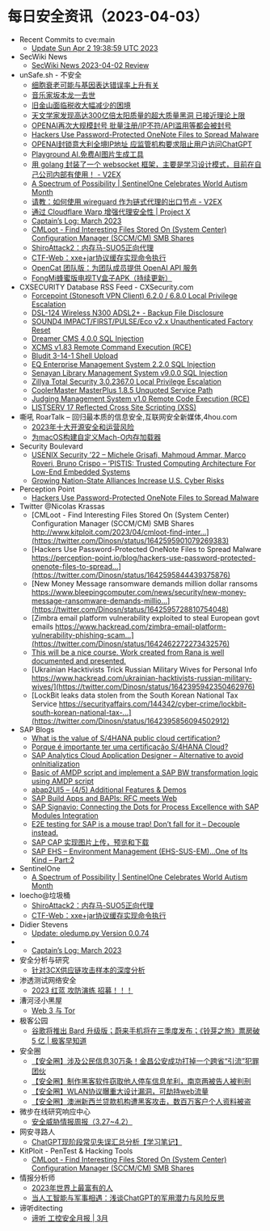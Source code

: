 # 每日安全资讯（2023-04-03）

- Recent Commits to cve:main
  - [Update Sun Apr  2 19:38:59 UTC 2023](https://github.com/trickest/cve/commit/abddf5404fc694ee781d263f97a271dd0458d28c)
- SecWiki News
  - [SecWiki News 2023-04-02 Review](http://www.sec-wiki.com/?2023-04-02)
- unSafe.sh - 不安全
  - [细胞衰老可能与基因表达错误率上升有关](https://buaq.net/go-156596.html)
  - [音乐家坂本龙一去世](https://buaq.net/go-156597.html)
  - [旧金山面临税收大幅减少的困境](https://buaq.net/go-156598.html)
  - [天文学家发现高达300亿倍太阳质量的超大质量黑洞 已接近理论上限](https://buaq.net/go-156589.html)
  - [OPENAI再次大规模封号 批量注册/IP不符/API滥用等都会被封号](https://buaq.net/go-156590.html)
  - [Hackers Use Password-Protected OneNote Files to Spread Malware](https://buaq.net/go-156587.html)
  - [OPENAI封锁意大利全境IP地址 应监管机构要求阻止用户访问ChatGPT](https://buaq.net/go-156591.html)
  - [Playground AI.免费AI图片生成工具](https://buaq.net/go-156581.html)
  - [用 golang 封装了一个 websocket 框架，主要是学习设计模式，目前在自己公司内部有使用！ - V2EX](https://buaq.net/go-156577.html)
  - [A Spectrum of Possibility | SentinelOne Celebrates World Autism Month](https://buaq.net/go-156579.html)
  - [请教：如何使用 wireguard 作为链式代理的出口节点 - V2EX](https://buaq.net/go-156576.html)
  - [通过 Cloudflare Warp 增强代理安全性 | Project X](https://buaq.net/go-156575.html)
  - [Captain’s Log: March 2023](https://buaq.net/go-156588.html)
  - [CMLoot - Find Interesting Files Stored On (System Center) Configuration Manager (SCCM/CM) SMB Shares](https://buaq.net/go-156580.html)
  - [ShiroAttack2：内存马-SUO5正向代理](https://buaq.net/go-156567.html)
  - [CTF-Web：xxe+jar协议缓存实现命令执行](https://buaq.net/go-156557.html)
  - [OpenCat 团队版：为团队成员提供 OpenAI API 服务](https://buaq.net/go-156558.html)
  - [FongMi蜂蜜版电视TV盒子APK（持续更新）](https://buaq.net/go-156560.html)
- CXSECURITY Database RSS Feed - CXSecurity.com
  - [Forcepoint (Stonesoft VPN Client) 6.2.0 / 6.8.0 Local Privilege Escalation](https://cxsecurity.com/issue/WLB-2023040012)
  - [DSL-124 Wireless N300 ADSL2+ - Backup File Disclosure](https://cxsecurity.com/issue/WLB-2023040011)
  - [SOUND4 IMPACT/FIRST/PULSE/Eco v2.x Unauthenticated Factory Reset](https://cxsecurity.com/issue/WLB-2023040010)
  - [Dreamer CMS 4.0.0 SQL Injection](https://cxsecurity.com/issue/WLB-2023040009)
  - [XCMS v1.83 Remote Command Execution (RCE)](https://cxsecurity.com/issue/WLB-2023040008)
  - [Bludit 3-14-1 Shell Upload](https://cxsecurity.com/issue/WLB-2023040007)
  - [EQ Enterprise Management System 2.2.0 SQL Injection](https://cxsecurity.com/issue/WLB-2023040006)
  - [Senayan Library Management System v9.0.0 SQL Injection](https://cxsecurity.com/issue/WLB-2023040005)
  - [Zillya Total Security 3.0.2367.0  Local Privilege Escalation](https://cxsecurity.com/issue/WLB-2023040004)
  - [CoolerMaster MasterPlus 1.8.5 Unquoted Service Path](https://cxsecurity.com/issue/WLB-2023040003)
  - [Judging Management System v1.0 Remote Code Execution (RCE)](https://cxsecurity.com/issue/WLB-2023040002)
  - [LISTSERV 17 Reflected Cross Site Scripting (XSS)](https://cxsecurity.com/issue/WLB-2023040001)
- 嘶吼 RoarTalk – 回归最本质的信息安全,互联网安全新媒体,4hou.com
  - [2023年十大开源安全和运营风险](https://www.4hou.com/posts/GKP0)
  - [为macOS构建自定义Mach-O内存加载器](https://www.4hou.com/posts/034v)
- Security Boulevard
  - [USENIX Security ’22 – Michele Grisafi, Mahmoud Ammar, Marco Roveri, Bruno Crispo – ‘PISTIS: Trusted Computing Architecture For Low-End Embedded Systems](https://securityboulevard.com/2023/04/usenix-security-22-michele-grisafi-mahmoud-ammar-marco-roveri-bruno-crispo-pistis-trusted-computing-architecture-for-low-end-embedded-systems/)
  - [Growing Nation-State Alliances Increase U.S. Cyber Risks](https://securityboulevard.com/2023/04/growing-nation-state-alliances-increase-u-s-cyber-risks/)
- Perception Point
  - [Hackers Use Password-Protected OneNote Files to Spread Malware](https://perception-point.io/blog/hackers-use-password-protected-onenote-files-to-spread-malware/)
- Twitter @Nicolas Krassas
  - [CMLoot - Find Interesting Files Stored On (System Center) Configuration Manager (SCCM/CM) SMB Shares http://www.kitploit.com/2023/04/cmloot-find-inter...](https://twitter.com/Dinosn/status/1642595901079269383)
  - [Hackers Use Password-Protected OneNote Files to Spread Malware https://perception-point.io/blog/hackers-use-password-protected-onenote-files-to-spread...](https://twitter.com/Dinosn/status/1642595844439375876)
  - [New Money Message ransomware demands million dollar ransoms https://www.bleepingcomputer.com/news/security/new-money-message-ransomware-demands-millio...](https://twitter.com/Dinosn/status/1642595728810754048)
  - [Zimbra email platform vulnerability exploited to steal European govt emails https://www.hackread.com/zimbra-email-platform-vulnerability-phishing-scam...](https://twitter.com/Dinosn/status/1642462272273432576)
  - [This will be a nice course. Work created from Rana is well documented and presented.](https://twitter.com/Dinosn/status/1642414919244029952)
  - [Ukrainian Hacktivists Trick Russian Military Wives for Personal Info https://www.hackread.com/ukrainian-hacktivists-russian-military-wives/](https://twitter.com/Dinosn/status/1642395942350462976)
  - [LockBit leaks data stolen from the South Korean National Tax Service https://securityaffairs.com/144342/cyber-crime/lockbit-south-korean-national-tax-...](https://twitter.com/Dinosn/status/1642395856094502912)
- SAP Blogs
  - [What is the value of S/4HANA public cloud certification?](https://blogs.sap.com/2023/04/02/what-is-the-value-of-s-4hana-public-cloud-certification/)
  - [Porque é importante ter uma certificação S/4HANA Cloud?](https://blogs.sap.com/2023/04/02/porque-e-importante-ter-uma-certificacao-s-4hana-cloud/)
  - [SAP Analytics Cloud Application Designer – Alternative to avoid onInitialization](https://blogs.sap.com/2023/04/02/sap-analytics-cloud-application-designer-alternative-to-avoid-oninitialization/)
  - [Basic of AMDP script and implement a SAP BW transformation logic using AMDP script](https://blogs.sap.com/2023/04/02/basic-of-amdp-script-and-implement-a-sap-bw-transformation-logic-using-amdp-script/)
  - [abap2UI5 – (4/5) Additional Features & Demos](https://blogs.sap.com/2023/04/02/abap2ui5-4-5-additional-features-demos/)
  - [SAP Build Apps and BAPIs: RFC meets Web](https://blogs.sap.com/2023/04/02/sap-build-apps-and-bapis-rfc-meets-web/)
  - [SAP Signavio: Connecting the Dots for Process Excellence with SAP Modules Integration](https://blogs.sap.com/2023/04/02/sap-signavio-connecting-the-dots-for-process-excellence-with-sap-modules-integration/)
  - [E2E testing for SAP is a mouse trap! Don’t fall for it – Decouple instead.](https://blogs.sap.com/2023/04/02/e2e-testing-for-sap-is-a-mouse-trap-dont-fall-for-it-decouple-instead./)
  - [SAP CAP 实现图片上传，预览和下载](https://blogs.sap.com/2023/04/02/sap-cap-%e5%ae%9e%e7%8e%b0%e5%9b%be%e7%89%87%e4%b8%8a%e4%bc%a0%ef%bc%8c%e9%a2%84%e8%a7%88%e5%92%8c%e4%b8%8b%e8%bd%bd/)
  - [SAP EHS – Environment Management (EHS-SUS-EM)…One of Its Kind – Part:2](https://blogs.sap.com/2023/04/02/sap-ehs-environment-management-ehs-sus-emone-of-its-kind-part2/)
- SentinelOne
  - [A Spectrum of Possibility | SentinelOne Celebrates World Autism Month](https://www.sentinelone.com/blog/a-spectrum-of-possibility-sentinelone-celebrates-world-autism-month/)
- loecho@垃圾桶
  - [ShiroAttack2：内存马-SUO5正向代理](https://1oecho.github.io/DdEJO_rCu/)
  - [CTF-Web：xxe+jar协议缓存实现命令执行](https://1oecho.github.io/mCQ5Tu20m/)
- Didier Stevens
  - [Update: oledump.py Version 0.0.74](https://blog.didierstevens.com/2023/04/02/update-oledump-py-version-0-0-74/)
- 
  - [Captain’s Log: March 2023](https://cornerpirate.com/2023/04/02/captains-log-march-2023/)
- 安全分析与研究
  - [针对3CX供应链攻击样本的深度分析](https://mp.weixin.qq.com/s?__biz=MzA4ODEyODA3MQ==&mid=2247487665&idx=1&sn=8f89cac5edbce6c76b3ec25b023f8dfa&chksm=902fbf99a758368f878c685139d2b378617adf781a24d93fcbd105971f0edd9549115bca8cc3&scene=58&subscene=0#rd)
- 渗透测试网络安全
  - [2023 红蓝 攻防演练 招募！！！](https://mp.weixin.qq.com/s?__biz=MzkwMTE4NDM5NA==&mid=2247486268&idx=1&sn=a19f3e8a57f54a94c2c6481e2983323f&chksm=c0b9e5d9f7ce6ccf7b9253695f70d7f80924f797d2e3b00edea474fe7f2216453911b5ca06e5&scene=58&subscene=0#rd)
- 漕河泾小黑屋
  - [Web 3 与 Tor](https://mp.weixin.qq.com/s?__biz=MzA4NzQwNzY3OQ==&mid=2247483901&idx=1&sn=c4f7bd452f36d985976d47dc007ae562&chksm=9038acada74f25bb7afe8740c49db67a8df49a2d33087e42b2c5c35247d1386a206424aeefa1&scene=58&subscene=0#rd)
- 极客公园
  - [谷歌将推出 Bard 升级版；蔚来手机将在三季度发布；《铃芽之旅》票房破 5 亿 | 极客早知道](https://mp.weixin.qq.com/s?__biz=MTMwNDMwODQ0MQ==&mid=2652988580&idx=1&sn=a894413768541f9dbbb6a553167097f3&chksm=7e54191249239004e8811621ce86f14df698d8b56a5545ac65dc0c5c10b1eb431368fb417a76&scene=58&subscene=0#rd)
- 安全圈
  - [【安全圈】涉及公民信息30万条！金昌公安成功打掉一个跨省“引流”犯罪团伙](https://mp.weixin.qq.com/s?__biz=MzIzMzE4NDU1OQ==&mid=2652032104&idx=1&sn=56d07c6ff08044588ea57d9f997efe1e&chksm=f36fe028c418693e2241d686260dfae7bc776c30e50ae6906f8ab700888f7897cfc01b42a2d7&scene=58&subscene=0#rd)
  - [【安全圈】制作黑客软件窃取他人停车信息牟利，南京两被告人被判刑](https://mp.weixin.qq.com/s?__biz=MzIzMzE4NDU1OQ==&mid=2652032104&idx=2&sn=a1d02855438ad6235b4948824d037da8&chksm=f36fe028c418693e4030bfc2243ed50328ec0f95fcf930c36f539d9ee4437f4ef3c622025326&scene=58&subscene=0#rd)
  - [【安全圈】WLAN协议曝重大设计漏洞，可劫持web流量](https://mp.weixin.qq.com/s?__biz=MzIzMzE4NDU1OQ==&mid=2652032104&idx=3&sn=ba4e8260dd4481401f7a01ef2e267e00&chksm=f36fe028c418693e1250a10aa9eebb7df40b599633b23bfae2cbc9f2797fd5de2bdc09c4ac0b&scene=58&subscene=0#rd)
  - [【安全圈】澳洲新西兰贷款机构遭黑客攻击，数百万客户个人资料被盗](https://mp.weixin.qq.com/s?__biz=MzIzMzE4NDU1OQ==&mid=2652032104&idx=4&sn=71e90b7e69679c5f94330891a48eea49&chksm=f36fe028c418693e25e06c7010ca087940ca07bd5cdee01f58faa63532ca042945e8fc6035a3&scene=58&subscene=0#rd)
- 微步在线研究响应中心
  - [安全威胁情报周报（3.27~4.2）](https://mp.weixin.qq.com/s?__biz=Mzg5MTc3ODY4Mw==&mid=2247500900&idx=1&sn=da59779c57725e8d711cec0946db453b&chksm=cfcaa770f8bd2e66a2a313924643d51df088359a02fd959482411ee6878e16673428139c2f55&scene=58&subscene=0#rd)
- 网安寻路人
  - [ChatGPT现阶段常见失误汇总分析【学习笔记】](https://mp.weixin.qq.com/s?__biz=MzIxODM0NDU4MQ==&mid=2247499480&idx=1&sn=8b70ddd41234d2a6ca586f899d45a2d8&chksm=97e94332a09eca24569d38c0d69408028363c67105e3af7f22b1623cd270043d136043591373&scene=58&subscene=0#rd)
- KitPloit - PenTest & Hacking Tools
  - [CMLoot - Find Interesting Files Stored On (System Center) Configuration Manager (SCCM/CM) SMB Shares](http://www.kitploit.com/2023/04/cmloot-find-interesting-files-stored-on.html)
- 情报分析师
  - [2023年世界上最富有的人](https://mp.weixin.qq.com/s?__biz=MzA3Mjc1MTkwOA==&mid=2650526285&idx=1&sn=e2c0cbbf1b8e0f27acdca4be464a1cf3&chksm=8716fc06b0617510248179e9b9a7711492c906fddae75d99f0095d80b09f35f066df1d3cbcf0&scene=58&subscene=0#rd)
  - [当人工智能与军事相遇：浅谈ChatGPT的军用潜力与风险反思](https://mp.weixin.qq.com/s?__biz=MzA3Mjc1MTkwOA==&mid=2650526285&idx=2&sn=96f333f9ab2754d3ce9925c6760b8c13&chksm=8716fc06b0617510d9db3f6e3d909c3e040fb9ea62d03780bdc2395daaec5d33fd4f1b33e2f4&scene=58&subscene=0#rd)
- 谛听ditecting
  - [谛听 工控安全月报 | 3月](https://mp.weixin.qq.com/s?__biz=MzU3MzQyOTU0Nw==&mid=2247488994&idx=1&sn=2c5f0876062b3768e222fc8e454fc854&chksm=fcc097a6cbb71eb0a3f72ae3d9219542848e14a78603c6bd83fdbdd7a37321763f7b8b7b730c&scene=58&subscene=0#rd)
